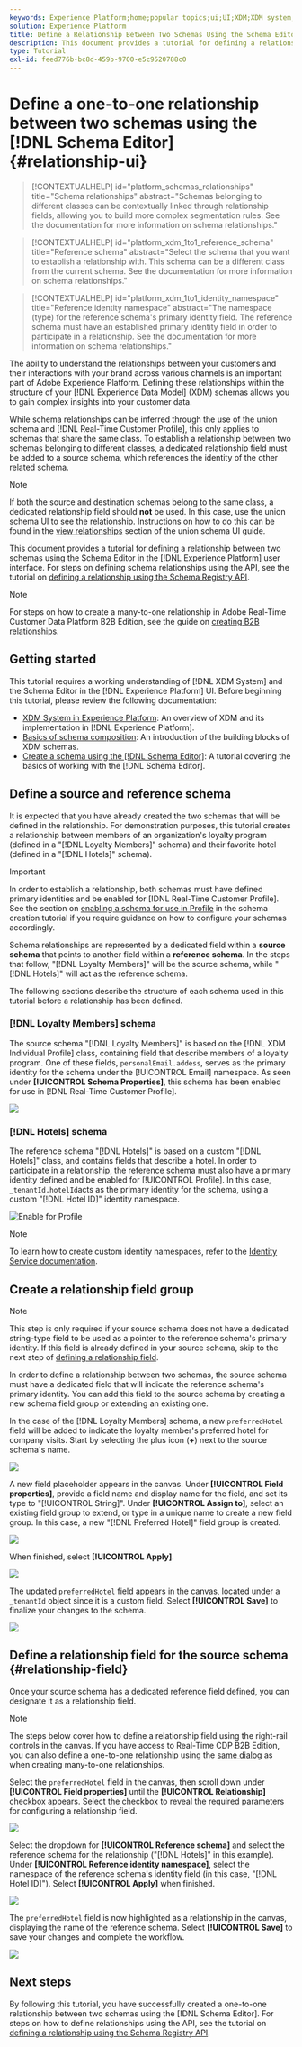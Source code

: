 ```yaml
---
keywords: Experience Platform;home;popular topics;ui;UI;XDM;XDM system;experience data model;Experience data model;Experience Data Model;data model;Data Model;schema editor;Schema Editor;schema;Schema;schemas;Schemas;create;relationship;Relationship;reference;Reference;
solution: Experience Platform
title: Define a Relationship Between Two Schemas Using the Schema Editor
description: This document provides a tutorial for defining a relationship between two schemas using the Schema Editor in the Experience Platform user interface.
type: Tutorial
exl-id: feed776b-bc8d-459b-9700-e5c9520788c0
---
```

# Define a one-to-one relationship between two schemas using the [!DNL Schema Editor] {#relationship-ui}

>[!CONTEXTUALHELP]
>id="platform_schemas_relationships"
>title="Schema relationships"
>abstract="Schemas belonging to different classes can be contextually linked through relationship fields, allowing you to build more complex segmentation rules. See the documentation for more information on schema relationships."

>[!CONTEXTUALHELP]
>id="platform_xdm_1to1_reference_schema"
>title="Reference schema"
>abstract="Select the schema that you want to establish a relationship with. This schema can be a different class from the current schema. See the documentation for more information on schema relationships."

>[!CONTEXTUALHELP]
>id="platform_xdm_1to1_identity_namespace"
>title="Reference identity namespace"
>abstract="The namespace (type) for the reference schema's primary identity field. The reference schema must have an established primary identity field in order to participate in a relationship. See the documentation for more information on schema relationships."

The ability to understand the relationships between your customers and their interactions with your brand across various channels is an important part of Adobe Experience Platform. Defining these relationships within the structure of your [!DNL Experience Data Model] (XDM) schemas allows you to gain complex insights into your customer data.

While schema relationships can be inferred through the use of the union schema and [!DNL Real-Time Customer Profile], this only applies to schemas that share the same class. To establish a relationship between two schemas belonging to different classes, a dedicated relationship field must be added to a source schema, which references the identity of the other related schema.

>[!NOTE]
>
>If both the source and destination schemas belong to the same class, a dedicated relationship field should **not** be used. In this case, use the union schema UI to see the relationship. Instructions on how to do this can be found in the [view relationships](../../profile/ui/union-schema.md#view-relationships) section of the union schema UI guide.  

This document provides a tutorial for defining a relationship between two schemas using the Schema Editor in the [!DNL Experience Platform] user interface. For steps on defining schema relationships using the API, see the tutorial on [defining a relationship using the Schema Registry API](relationship-api.md).

>[!NOTE]
>
>For steps on how to create a many-to-one relationship in Adobe Real-Time Customer Data Platform B2B Edition, see the guide on [creating B2B relationships](./relationship-b2b.md).

## Getting started

This tutorial requires a working understanding of [!DNL XDM System] and the Schema Editor in the [!DNL Experience Platform] UI. Before beginning this tutorial, please review the following documentation:

* [XDM System in Experience Platform](../home.md): An overview of XDM and its implementation in [!DNL Experience Platform].
* [Basics of schema composition](../schema/composition.md): An introduction of the building blocks of XDM schemas.
* [Create a schema using the [!DNL Schema Editor]](create-schema-ui.md): A tutorial covering the basics of working with the [!DNL Schema Editor].

## Define a source and reference schema

It is expected that you have already created the two schemas that will be defined in the relationship. For demonstration purposes, this tutorial creates a relationship between members of an organization's loyalty program (defined in a "[!DNL Loyalty Members]" schema) and their favorite hotel (defined in a "[!DNL Hotels]" schema).

>[!IMPORTANT]
>
>In order to establish a relationship, both schemas must have defined primary identities and be enabled for [!DNL Real-Time Customer Profile]. See the section on [enabling a schema for use in Profile](./create-schema-ui.md#profile) in the schema creation tutorial if you require guidance on how to configure your schemas accordingly.

Schema relationships are represented by a dedicated field within a **source schema** that points to another field within a **reference schema**. In the steps that follow, "[!DNL Loyalty Members]" will be the source schema, while "[!DNL Hotels]" will act as the reference schema.

The following sections describe the structure of each schema used in this tutorial before a relationship has been defined.

### [!DNL Loyalty Members] schema

The source schema "[!DNL Loyalty Members]" is based on the [!DNL XDM Individual Profile] class, containing field that describe members of a loyalty program. One of these fields, `personalEmail.addess`, serves as the primary identity for the schema under the [!UICONTROL Email] namespace. As seen under **[!UICONTROL Schema Properties]**, this schema has been enabled for use in [!DNL Real-Time Customer Profile].

![](../images/tutorials/relationship/loyalty-members.png)

### [!DNL Hotels] schema

The reference schema "[!DNL Hotels]" is based on a custom "[!DNL Hotels]" class, and contains fields that describe a hotel. In order to participate in a relationship, the reference schema must also have a primary identity defined and be enabled for [!UICONTROL Profile]. In this case, `_tenantId.hotelId`acts as the primary identity for the schema, using a custom "[!DNL Hotel ID]" identity namespace.

![Enable for Profile](../images/tutorials/relationship/hotels.png)

>[!NOTE]
>
>To learn how to create custom identity namespaces, refer to the [Identity Service documentation](../../identity-service/features/namespaces.md#manage-namespaces).

## Create a relationship field group

>[!NOTE]
>
>This step is only required if your source schema does not have a dedicated string-type field to be used as a pointer to the reference schema's primary identity. If this field is already defined in your source schema, skip to the next step of [defining a relationship field](#relationship-field).

In order to define a relationship between two schemas, the source schema must have a dedicated field that will indicate the reference schema's primary identity. You can add this field to the source schema by creating a new schema field group or extending an existing one.

In the case of the [!DNL Loyalty Members] schema, a new `preferredHotel` field will be added to indicate the loyalty member's preferred hotel for company visits. Start by selecting the plus icon (**+**) next to the source schema's name.

![](../images/tutorials/relationship/loyalty-add-field.png)

A new field placeholder appears in the canvas. Under **[!UICONTROL Field properties]**, provide a field name and display name for the field, and set its type to "[!UICONTROL String]". Under **[!UICONTROL Assign to]**, select an existing field group to extend, or type in a unique name to create a new field group. In this case, a new "[!DNL Preferred Hotel]" field group is created.

![](../images/tutorials/relationship/relationship-field-details.png)

When finished, select **[!UICONTROL Apply]**.

![](../images/tutorials/relationship/relationship-field-apply.png)

The updated `preferredHotel` field appears in the canvas, located under a `_tenantId` object since it is a custom field. Select **[!UICONTROL Save]** to finalize your changes to the schema.

![](../images/tutorials/relationship/relationship-field-save.png)

## Define a relationship field for the source schema {#relationship-field}

Once your source schema has a dedicated reference field defined, you can designate it as a relationship field.

>[!NOTE]
>
>The steps below cover how to define a relationship field using the right-rail controls in the canvas. If you have access to Real-Time CDP B2B Edition, you can also define a one-to-one relationship using the [same dialog](./relationship-b2b.md#relationship-field) as when creating many-to-one relationships.

Select the `preferredHotel` field in the canvas, then scroll down under **[!UICONTROL Field properties]** until the **[!UICONTROL Relationship]** checkbox appears. Select the checkbox to reveal the required parameters for configuring a relationship field.

![](../images/tutorials/relationship/relationship-checkbox.png)

Select the dropdown for **[!UICONTROL Reference schema]** and select the reference schema for the relationship ("[!DNL Hotels]" in this example). Under **[!UICONTROL Reference identity namespace]**, select the namespace of the reference schema's identity field (in this case, "[!DNL Hotel ID]"). Select **[!UICONTROL Apply]** when finished.

![](../images/tutorials/relationship/reference-schema-id-namespace.png)

The `preferredHotel` field is now highlighted as a relationship in the canvas, displaying the name of the reference schema. Select **[!UICONTROL Save]** to save your changes and complete the workflow.

![](../images/tutorials/relationship/relationship-save.png)

## Next steps

By following this tutorial, you have successfully created a one-to-one relationship between two schemas using the [!DNL Schema Editor]. For steps on how to define relationships using the API, see the tutorial on [defining a relationship using the Schema Registry API](relationship-api.md).
